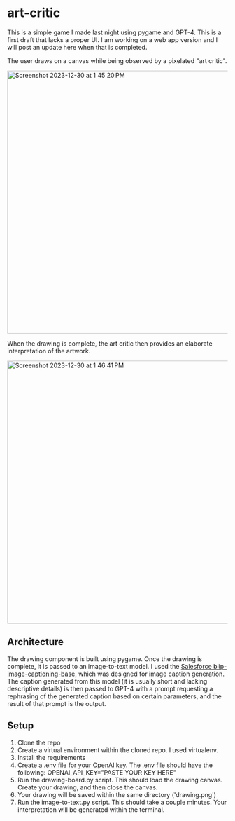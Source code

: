 # art-critic

This is a simple game I made last night using pygame and GPT-4. This is a first draft that lacks a proper UI. I am working on a web app version and I will post an update here when that is completed. 


The user draws on a canvas while being observed by a pixelated "art critic". 

<img width="600" alt="Screenshot 2023-12-30 at 1 45 20 PM" src="https://github.com/ju-mc/art-critic/assets/68313879/9aae4fa9-1ef8-45fc-82b1-3af72081aa0e">

When the drawing is complete, the art critic then provides an elaborate interpretation of the artwork. 

<img width="600" alt="Screenshot 2023-12-30 at 1 46 41 PM" src="https://github.com/ju-mc/art-critic/assets/68313879/e78dfb9f-b57c-44a1-b424-e70bed68758f">

## Architecture

The drawing component is built using pygame. Once the drawing is complete, it is passed to an image-to-text model. I used the [Salesforce blip-image-captioning-base](https://huggingface.co/Salesforce/blip-image-captioning-base), which was designed for image caption generation. The caption generated from this model (it is usually short and lacking descriptive details) is then passed to GPT-4 with a prompt requesting a rephrasing of the generated caption based on certain parameters, and the result of that prompt is the output. 

## Setup
1. Clone the repo
2. Create a virtual environment within the cloned repo. I used virtualenv.
3. Install the requirements
4. Create a .env file for your OpenAI key. The .env file should have the following: OPENAI_API_KEY="PASTE YOUR KEY HERE"
5. Run the drawing-board.py script. This should load the drawing canvas. Create your drawing, and then close the canvas.
6. Your drawing will be saved within the same directory ('drawing.png')
7. Run the image-to-text.py script. This should take a couple minutes. Your interpretation will be generated within the terminal. 



